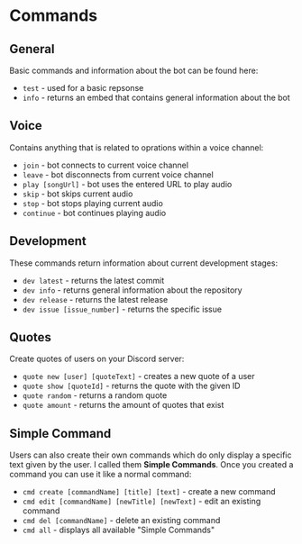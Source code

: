 # Commands

## General

Basic commands and information about the bot can be found here:

- ``test`` - used for a basic repsonse
- ``info`` - returns an embed that contains general information about the bot

## Voice

Contains anything that is related to oprations within a voice channel:

- ``join`` - bot connects to current voice channel
- ``leave`` - bot disconnects from current voice channel
- ``play [songUrl]`` - bot uses the entered URL to play audio
- ``skip`` - bot skips current audio
- ``stop`` - bot stops playing current audio
- ``continue`` - bot continues playing audio

## Development

These commands return information about current development stages:

- ``dev latest`` - returns the latest commit
- ``dev info`` - returns general information about the repository
- ``dev release`` - returns the latest release
- ``dev issue [issue_number]`` - returns the specific issue

## Quotes

Create quotes of users on your Discord server:

- ``quote new [user] [quoteText]`` - creates a new quote of a user
- ``quote show [quoteId]`` - returns the quote with the given ID
- ``quote random`` - returns a random quote
- ``quote amount`` - returns the amount of quotes that exist

## Simple Command

Users can also create their own commands which do only display a specific text given
by the user. I called them **Simple Commands**. Once you created a command you can
use it like a normal command:

- ``cmd create [commandName] [title] [text]`` - create a new command
- ``cmd edit [commandName] [newTitle] [newText]`` - edit an existing command
- ``cmd del [commandName]`` - delete an existing command
- ``cmd all`` - displays all available "Simple Commands"
